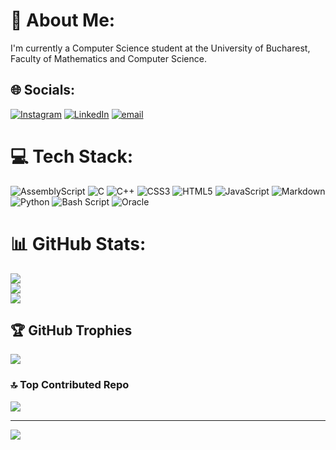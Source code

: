 # 💫 About Me:
I'm currently a Computer Science student at the University of Bucharest, Faculty of Mathematics and Computer Science.


## 🌐 Socials:
[![Instagram](https://img.shields.io/badge/Instagram-%23E4405F.svg?logo=Instagram&logoColor=white)](https://instagram.com/razvang05) [![LinkedIn](https://img.shields.io/badge/LinkedIn-%230077B5.svg?logo=linkedin&logoColor=white)](https://linkedin.com/in/răzvan-george-găbreanu-541562264) [![email](https://img.shields.io/badge/Email-D14836?logo=gmail&logoColor=white)](mailto:gabreanur@gmail.com) 

# 💻 Tech Stack:
![AssemblyScript](https://img.shields.io/badge/assembly%20script-%23000000.svg?style=for-the-badge&logo=assemblyscript&logoColor=white) ![C](https://img.shields.io/badge/c-%2300599C.svg?style=for-the-badge&logo=c&logoColor=white) ![C++](https://img.shields.io/badge/c++-%2300599C.svg?style=for-the-badge&logo=c%2B%2B&logoColor=white) ![CSS3](https://img.shields.io/badge/css3-%231572B6.svg?style=for-the-badge&logo=css3&logoColor=white) ![HTML5](https://img.shields.io/badge/html5-%23E34F26.svg?style=for-the-badge&logo=html5&logoColor=white) ![JavaScript](https://img.shields.io/badge/javascript-%23323330.svg?style=for-the-badge&logo=javascript&logoColor=%23F7DF1E) ![Markdown](https://img.shields.io/badge/markdown-%23000000.svg?style=for-the-badge&logo=markdown&logoColor=white) ![Python](https://img.shields.io/badge/python-3670A0?style=for-the-badge&logo=python&logoColor=ffdd54) ![Bash Script](https://img.shields.io/badge/bash_script-%23121011.svg?style=for-the-badge&logo=gnu-bash&logoColor=white) ![Oracle](https://img.shields.io/badge/Oracle-F80000?style=for-the-badge&logo=oracle&logoColor=white)
# 📊 GitHub Stats:
![](https://github-readme-stats.vercel.app/api?username=GabreanuR&theme=dark&hide_border=false&include_all_commits=false&count_private=false)<br/>
![](https://nirzak-streak-stats.vercel.app/?user=GabreanuR&theme=dark&hide_border=false)<br/>
![](https://github-readme-stats.vercel.app/api/top-langs/?username=GabreanuR&theme=dark&hide_border=false&include_all_commits=false&count_private=false&layout=compact)

## 🏆 GitHub Trophies
![](https://github-profile-trophy.vercel.app/?username=GabreanuR&theme=radical&no-frame=false&no-bg=false&margin-w=4)

### 🔝 Top Contributed Repo
![](https://github-contributor-stats.vercel.app/api?username=GabreanuR&limit=5&theme=dark&combine_all_yearly_contributions=true)

---
[![](https://visitcount.itsvg.in/api?id=GabreanuR&icon=0&color=3)](https://visitcount.itsvg.in)

<!-- Proudly created with GPRM ( https://gprm.itsvg.in ) -->
